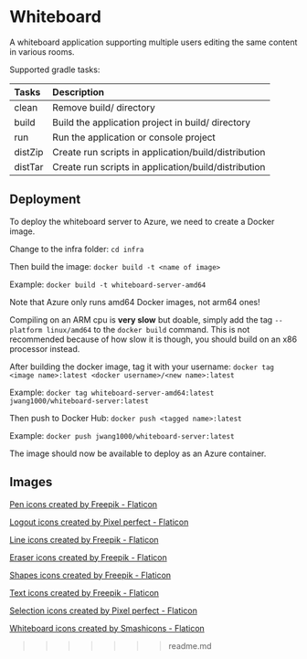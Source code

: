 # Whiteboard
A whiteboard application supporting multiple users editing the same content in various rooms.

Supported gradle tasks:

| Tasks   | Description                                          |
|:--------|:-----------------------------------------------------|
| clean   | Remove build/ directory                              |
| build   | Build the application project in build/ directory    |
| run     | Run the application or console project               |
| distZip | Create run scripts in application/build/distribution |
| distTar | Create run scripts in application/build/distribution |


## Deployment

To deploy the whiteboard server to Azure, we need to create a Docker image.

Change to the infra folder: `cd infra`

Then build the image: `docker build -t <name of image>`

Example: `docker build -t whiteboard-server-amd64`

Note that Azure only runs amd64 Docker images, not arm64 ones!

Compiling on an ARM cpu is **very slow** but doable, simply add the tag 
`--platform linux/amd64` to the `docker build` command. This is not recommended
because of how slow it is though, you should build on an x86 processor instead.

After building the docker image, tag it with your username:
`docker tag <image name>:latest <docker username>/<new name>:latest`

Example: `docker tag whiteboard-server-amd64:latest jwang1000/whiteboard-server:latest`

Then push to Docker Hub: `docker push <tagged name>:latest`

Example: `docker push jwang1000/whiteboard-server:latest`

The image should now be available to deploy as an Azure container.


## Images

<a href="https://www.flaticon.com/free-icons/pen" title="pen icons">Pen icons created by Freepik - Flaticon</a>

<a href="https://www.flaticon.com/free-icons/logout" title="logout icons">Logout icons created by Pixel perfect - Flaticon</a>

<a href="https://www.flaticon.com/free-icons/line" title="line icons">Line icons created by Freepik - Flaticon</a>

<a href="https://www.flaticon.com/free-icons/eraser" title="eraser icons">Eraser icons created by Freepik - Flaticon</a>

<a href="https://www.flaticon.com/free-icons/shapes" title="shapes icons">Shapes icons created by Freepik - Flaticon</a>

<a href="https://www.flaticon.com/free-icons/text" title="text icons">Text icons created by Freepik - Flaticon</a>

<a href="https://www.flaticon.com/free-icons/selection" title="selection icons">Selection icons created by Pixel perfect - Flaticon</a>

<a href="https://www.flaticon.com/free-icons/whiteboard" title="whiteboard icons">Whiteboard icons created by Smashicons - Flaticon</a>
>>>>>>> readme.md
